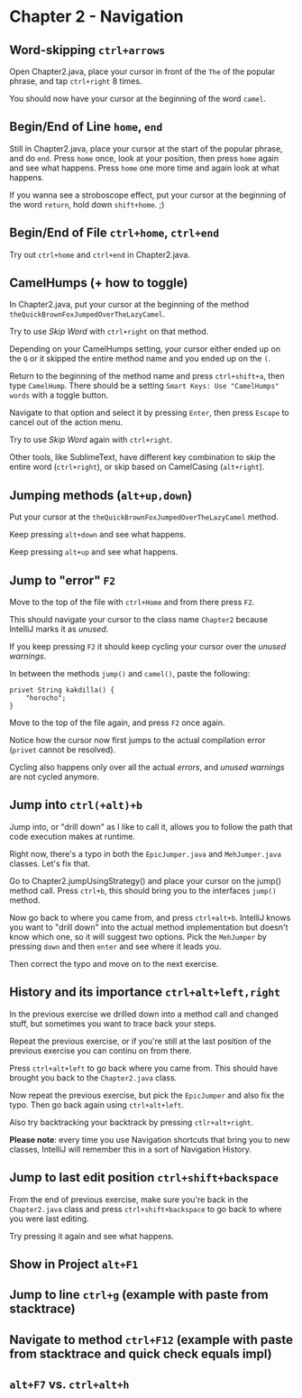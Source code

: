 # Chapter 2 - Navigation

## Word-skipping `ctrl+arrows`
Open Chapter2.java, place your cursor in front of the `The` of the popular phrase, and tap `ctrl+right` 8 times.

You should now have your cursor at the beginning of the word `camel`.

## Begin/End of Line `home`, `end`
Still in Chapter2.java, place your cursor at the start of the popular phrase, and do `end`.
Press `home` once, look at your position, then press `home` again and see what happens.
Press `home` one more time and again look at what happens.

If you wanna see a stroboscope effect, put your cursor at the beginning of the word `return`, hold down `shift+home`. ;)

## Begin/End of File `ctrl+home`, `ctrl+end`
Try out `ctrl+home` and `ctrl+end` in Chapter2.java.

## CamelHumps (+ how to toggle)
In Chapter2.java, put your cursor at the beginning of the method `theQuickBrownFoxJumpedOverTheLazyCamel`.

Try to use _Skip Word_ with `ctrl+right` on that method.

Depending on your CamelHumps setting, your cursor either ended up on the `Q` or it skipped the entire method name and you ended up on the `(`.

Return to the beginning of the method name and press `ctrl+shift+a`, then type `CamelHump`. There should be a setting `Smart Keys: Use "CamelHumps" words` with a toggle button.

Navigate to that option and select it by pressing `Enter`, then press `Escape` to cancel out of the action menu.

Try to use _Skip Word_ again with `ctrl+right`.

Other tools, like SublimeText, have different key combination to skip the entire word (`ctrl+right`), or skip based on CamelCasing (`alt+right`).

## Jumping methods (`alt+up,down`)
Put your cursor at the `theQuickBrownFoxJumpedOverTheLazyCamel` method.

Keep pressing `alt+down` and see what happens.

Keep pressing `alt+up` and see what happens.

## Jump to "error" `F2`
Move to the top of the file with `ctrl+Home` and from there press `F2`.

This should navigate your cursor to the class name `Chapter2` because IntelliJ marks it as _unused_.

If you keep pressing `F2` it should keep cycling your cursor over the _unused warnings_.

In between the methods `jump()` and `camel()`, paste the following:

```
privet String kakdilla() {
    "horocho";
}
```

Move to the top of the file again, and press `F2` once again.

Notice how the cursor now first jumps to the actual compilation error (`privet` cannot be resolved).

Cycling also happens only over all the actual _errors_, and _unused warnings_ are not cycled anymore.

## Jump into `ctrl(+alt)+b`
Jump into, or "drill down" as I like to call it, allows you to follow the path that code execution makes at runtime.

Right now, there's a typo in both the `EpicJumper.java` and `MehJumper.java` classes. Let's fix that.

Go to Chapter2.jumpUsingStrategy() and place your cursor on the jump() method call. Press `ctrl+b`, this should bring you to the interfaces `jump()` method.

Now go back to where you came from, and press `ctrl+alt+b`. IntelliJ knows you want to "drill down" into the actual method implementation but doesn't know which one, so it will suggest two options. Pick the `MehJumper` by pressing `down` and then `enter` and see where it leads you.

Then correct the typo and move on to the next exercise.

## History and its importance `ctrl+alt+left,right`
In the previous exercise we drilled down into a method call and changed stuff, but sometimes you want to trace back your steps.

Repeat the previous exercise, or if you're still at the last position of the previous exercise you can continu on from there.

Press `ctrl+alt+left` to go back where you came from. This should have brought you back to the `Chapter2.java` class.

Now repeat the previous exercise, but pick the `EpicJumper` and also fix the typo. Then go back again using `ctrl+alt+left`.

Also try backtracking your backtrack by pressing `ctlr+alt+right`.

**Please note**: every time you use Navigation shortcuts that bring you to new classes, IntelliJ will remember this in a sort of Navigation History.

## Jump to last edit position `ctrl+shift+backspace`
From the end of previous exercise, make sure you're back in the `Chapter2.java` class and press `ctrl+shift+backspace` to go back to where you were last editing.

Try pressing it again and see what happens.

## Show in Project `alt+F1`

## Jump to line `ctrl+g` (example with paste from stacktrace)

## Navigate to method `ctrl+F12` (example with paste from stacktrace and quick check equals impl)

## `alt+F7` vs. `ctrl+alt+h`
